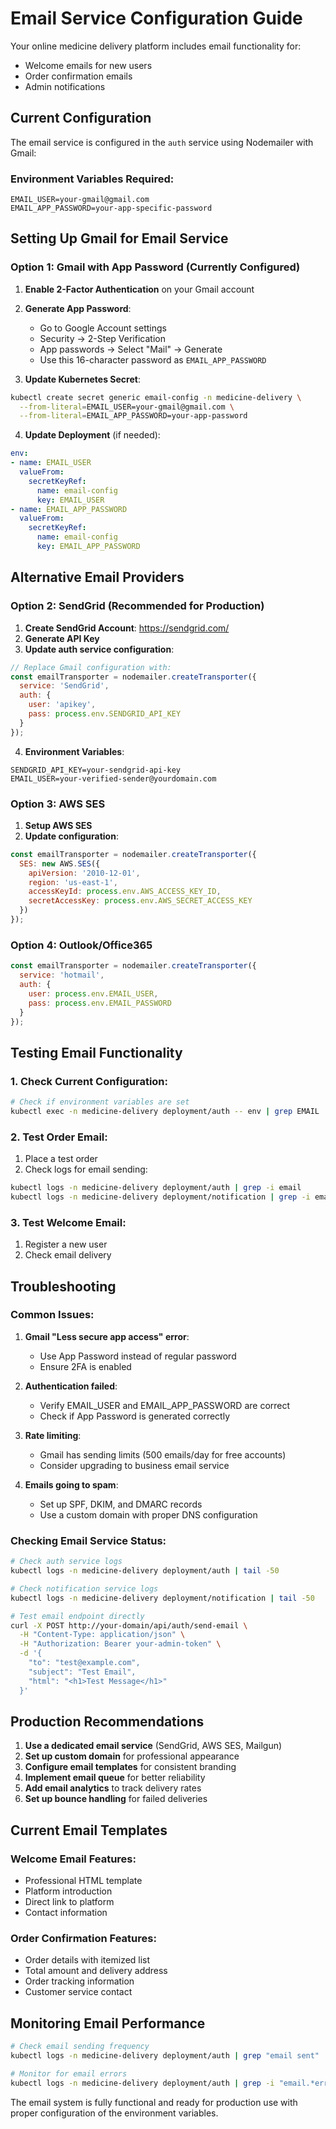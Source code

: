 # Email Service Configuration Guide

Your online medicine delivery platform includes email functionality for:
- Welcome emails for new users
- Order confirmation emails
- Admin notifications

## Current Configuration

The email service is configured in the `auth` service using Nodemailer with Gmail:

### Environment Variables Required:
```env
EMAIL_USER=your-gmail@gmail.com
EMAIL_APP_PASSWORD=your-app-specific-password
```

## Setting Up Gmail for Email Service

### Option 1: Gmail with App Password (Currently Configured)

1. **Enable 2-Factor Authentication** on your Gmail account
2. **Generate App Password**:
   - Go to Google Account settings
   - Security → 2-Step Verification
   - App passwords → Select "Mail" → Generate
   - Use this 16-character password as `EMAIL_APP_PASSWORD`

3. **Update Kubernetes Secret**:
```bash
kubectl create secret generic email-config -n medicine-delivery \
  --from-literal=EMAIL_USER=your-gmail@gmail.com \
  --from-literal=EMAIL_APP_PASSWORD=your-app-password
```

4. **Update Deployment** (if needed):
```yaml
env:
- name: EMAIL_USER
  valueFrom:
    secretKeyRef:
      name: email-config
      key: EMAIL_USER
- name: EMAIL_APP_PASSWORD
  valueFrom:
    secretKeyRef:
      name: email-config
      key: EMAIL_APP_PASSWORD
```

## Alternative Email Providers

### Option 2: SendGrid (Recommended for Production)

1. **Create SendGrid Account**: https://sendgrid.com/
2. **Generate API Key**
3. **Update auth service configuration**:

```javascript
// Replace Gmail configuration with:
const emailTransporter = nodemailer.createTransporter({
  service: 'SendGrid',
  auth: {
    user: 'apikey',
    pass: process.env.SENDGRID_API_KEY
  }
});
```

4. **Environment Variables**:
```env
SENDGRID_API_KEY=your-sendgrid-api-key
EMAIL_USER=your-verified-sender@yourdomain.com
```

### Option 3: AWS SES

1. **Setup AWS SES**
2. **Update configuration**:

```javascript
const emailTransporter = nodemailer.createTransporter({
  SES: new AWS.SES({
    apiVersion: '2010-12-01',
    region: 'us-east-1',
    accessKeyId: process.env.AWS_ACCESS_KEY_ID,
    secretAccessKey: process.env.AWS_SECRET_ACCESS_KEY
  })
});
```

### Option 4: Outlook/Office365

```javascript
const emailTransporter = nodemailer.createTransporter({
  service: 'hotmail',
  auth: {
    user: process.env.EMAIL_USER,
    pass: process.env.EMAIL_PASSWORD
  }
});
```

## Testing Email Functionality

### 1. Check Current Configuration:
```bash
# Check if environment variables are set
kubectl exec -n medicine-delivery deployment/auth -- env | grep EMAIL
```

### 2. Test Order Email:
1. Place a test order
2. Check logs for email sending:
```bash
kubectl logs -n medicine-delivery deployment/auth | grep -i email
kubectl logs -n medicine-delivery deployment/notification | grep -i email
```

### 3. Test Welcome Email:
1. Register a new user
2. Check email delivery

## Troubleshooting

### Common Issues:

1. **Gmail "Less secure app access" error**:
   - Use App Password instead of regular password
   - Ensure 2FA is enabled

2. **Authentication failed**:
   - Verify EMAIL_USER and EMAIL_APP_PASSWORD are correct
   - Check if App Password is generated correctly

3. **Rate limiting**:
   - Gmail has sending limits (500 emails/day for free accounts)
   - Consider upgrading to business email service

4. **Emails going to spam**:
   - Set up SPF, DKIM, and DMARC records
   - Use a custom domain with proper DNS configuration

### Checking Email Service Status:

```bash
# Check auth service logs
kubectl logs -n medicine-delivery deployment/auth | tail -50

# Check notification service logs
kubectl logs -n medicine-delivery deployment/notification | tail -50

# Test email endpoint directly
curl -X POST http://your-domain/api/auth/send-email \
  -H "Content-Type: application/json" \
  -H "Authorization: Bearer your-admin-token" \
  -d '{
    "to": "test@example.com",
    "subject": "Test Email",
    "html": "<h1>Test Message</h1>"
  }'
```

## Production Recommendations

1. **Use a dedicated email service** (SendGrid, AWS SES, Mailgun)
2. **Set up custom domain** for professional appearance
3. **Configure email templates** for consistent branding
4. **Implement email queue** for better reliability
5. **Add email analytics** to track delivery rates
6. **Set up bounce handling** for failed deliveries

## Current Email Templates

### Welcome Email Features:
- Professional HTML template
- Platform introduction
- Direct link to platform
- Contact information

### Order Confirmation Features:
- Order details with itemized list
- Total amount and delivery address
- Order tracking information
- Customer service contact

## Monitoring Email Performance

```bash
# Check email sending frequency
kubectl logs -n medicine-delivery deployment/auth | grep "email sent" | wc -l

# Monitor for email errors
kubectl logs -n medicine-delivery deployment/auth | grep -i "email.*error"
```

The email system is fully functional and ready for production use with proper configuration of the environment variables.
